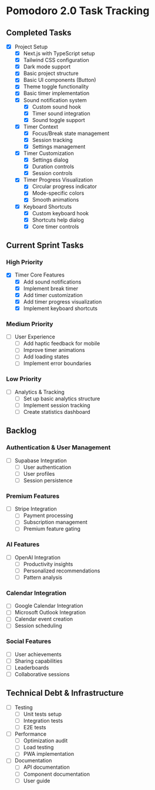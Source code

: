 # Pomodoro 2.0 Task Tracking

## Completed Tasks

- [x] Project Setup
  - [x] Next.js with TypeScript setup
  - [x] Tailwind CSS configuration
  - [x] Dark mode support
  - [x] Basic project structure
  - [x] Basic UI components (Button)
  - [x] Theme toggle functionality
  - [x] Basic timer implementation
  - [x] Sound notification system
    - [x] Custom sound hook
    - [x] Timer sound integration
    - [x] Sound toggle support
  - [x] Timer Context
    - [x] Focus/Break state management
    - [x] Session tracking
    - [x] Settings management
  - [x] Timer Customization
    - [x] Settings dialog
    - [x] Duration controls
    - [x] Session controls
  - [x] Timer Progress Visualization
    - [x] Circular progress indicator
    - [x] Mode-specific colors
    - [x] Smooth animations
  - [x] Keyboard Shortcuts
    - [x] Custom keyboard hook
    - [x] Shortcuts help dialog
    - [x] Core timer controls

## Current Sprint Tasks

### High Priority

- [x] Timer Core Features
  - [x] Add sound notifications
  - [x] Implement break timer
  - [x] Add timer customization
  - [x] Add timer progress visualization
  - [x] Implement keyboard shortcuts

### Medium Priority

- [ ] User Experience
  - [ ] Add haptic feedback for mobile
  - [ ] Improve timer animations
  - [ ] Add loading states
  - [ ] Implement error boundaries

### Low Priority

- [ ] Analytics & Tracking
  - [ ] Set up basic analytics structure
  - [ ] Implement session tracking
  - [ ] Create statistics dashboard

## Backlog

### Authentication & User Management

- [ ] Supabase Integration
  - [ ] User authentication
  - [ ] User profiles
  - [ ] Session persistence

### Premium Features

- [ ] Stripe Integration
  - [ ] Payment processing
  - [ ] Subscription management
  - [ ] Premium feature gating

### AI Features

- [ ] OpenAI Integration
  - [ ] Productivity insights
  - [ ] Personalized recommendations
  - [ ] Pattern analysis

### Calendar Integration

- [ ] Google Calendar Integration
- [ ] Microsoft Outlook Integration
- [ ] Calendar event creation
- [ ] Session scheduling

### Social Features

- [ ] User achievements
- [ ] Sharing capabilities
- [ ] Leaderboards
- [ ] Collaborative sessions

## Technical Debt & Infrastructure

- [ ] Testing
  - [ ] Unit tests setup
  - [ ] Integration tests
  - [ ] E2E tests
- [ ] Performance
  - [ ] Optimization audit
  - [ ] Load testing
  - [ ] PWA implementation
- [ ] Documentation
  - [ ] API documentation
  - [ ] Component documentation
  - [ ] User guide
